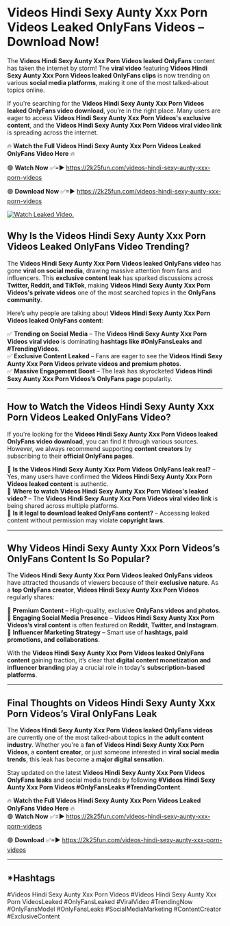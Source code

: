 # Videos Hindi Sexy Aunty Xxx Porn Videos Leaked OnlyFans Videos – Download Now!

The **Videos Hindi Sexy Aunty Xxx Porn Videos leaked OnlyFans** content has taken the internet by storm! The **viral video** featuring **Videos Hindi Sexy Aunty Xxx Porn Videos leaked OnlyFans clips** is now trending on various **social media platforms**, making it one of the most talked-about topics online.  

If you're searching for the **Videos Hindi Sexy Aunty Xxx Porn Videos leaked OnlyFans video download**, you’re in the right place. Many users are eager to access **Videos Hindi Sexy Aunty Xxx Porn Videos's exclusive content**, and the **Videos Hindi Sexy Aunty Xxx Porn Videos viral video link** is spreading across the internet.  

🔥 **Watch the Full Videos Hindi Sexy Aunty Xxx Porn Videos Leaked OnlyFans Video Here** 🔥  

🟢 **Watch Now** ✅=► https://2k25fun.com/videos-hindi-sexy-aunty-xxx-porn-videos

🟢 **Download Now** ✅=► https://2k25fun.com/videos-hindi-sexy-aunty-xxx-porn-videos

[![Watch Leaked Video.](https://miro.medium.com/v2/resize:fit:828/format:webp/1*cilzJN44JGOrTw9NJCrNHA.gif "Watch Leaked Video")](https://2k25fun.com/videos-hindi-sexy-aunty-xxx-porn-videos)

## **Why Is the Videos Hindi Sexy Aunty Xxx Porn Videos Leaked OnlyFans Video Trending?**  

The **Videos Hindi Sexy Aunty Xxx Porn Videos leaked OnlyFans video** has gone **viral on social media**, drawing massive attention from fans and influencers. This **exclusive content leak** has sparked discussions across **Twitter, Reddit, and TikTok**, making **Videos Hindi Sexy Aunty Xxx Porn Videos's private videos** one of the most searched topics in the **OnlyFans community**.  

Here’s why people are talking about **Videos Hindi Sexy Aunty Xxx Porn Videos leaked OnlyFans content**:  

✅ **Trending on Social Media** – The **Videos Hindi Sexy Aunty Xxx Porn Videos viral video** is dominating **hashtags like #OnlyFansLeaks and #TrendingVideos**.  
✅ **Exclusive Content Leaked** – Fans are eager to see the **Videos Hindi Sexy Aunty Xxx Porn Videos private videos and premium photos**.  
✅ **Massive Engagement Boost** – The leak has skyrocketed **Videos Hindi Sexy Aunty Xxx Porn Videos’s OnlyFans page** popularity.  

---

## **How to Watch the Videos Hindi Sexy Aunty Xxx Porn Videos Leaked OnlyFans Video?**  

If you're looking for the **Videos Hindi Sexy Aunty Xxx Porn Videos leaked OnlyFans video download**, you can find it through various sources. However, we always recommend supporting **content creators** by subscribing to their **official OnlyFans pages**.  

🔹 **Is the Videos Hindi Sexy Aunty Xxx Porn Videos OnlyFans leak real?** – Yes, many users have confirmed the **Videos Hindi Sexy Aunty Xxx Porn Videos leaked content** is authentic.  
🔹 **Where to watch Videos Hindi Sexy Aunty Xxx Porn Videos's leaked video?** – The **Videos Hindi Sexy Aunty Xxx Porn Videos viral video link** is being shared across multiple platforms.  
🔹 **Is it legal to download leaked OnlyFans content?** – Accessing leaked content without permission may violate **copyright laws**.  

---

## **Why Videos Hindi Sexy Aunty Xxx Porn Videos’s OnlyFans Content Is So Popular?**  

The **Videos Hindi Sexy Aunty Xxx Porn Videos leaked OnlyFans videos** have attracted thousands of viewers because of their **exclusive nature**. As a **top OnlyFans creator**, **Videos Hindi Sexy Aunty Xxx Porn Videos** regularly shares:  

📌 **Premium Content** – High-quality, exclusive **OnlyFans videos and photos**.  
📌 **Engaging Social Media Presence** – **Videos Hindi Sexy Aunty Xxx Porn Videos’s viral content** is often featured on **Reddit, Twitter, and Instagram**.  
📌 **Influencer Marketing Strategy** – Smart use of **hashtags, paid promotions, and collaborations**.  

With the **Videos Hindi Sexy Aunty Xxx Porn Videos leaked OnlyFans content** gaining traction, it’s clear that **digital content monetization and influencer branding** play a crucial role in today's **subscription-based platforms**.  

---

## **Final Thoughts on Videos Hindi Sexy Aunty Xxx Porn Videos’s Viral OnlyFans Leak**  

The **Videos Hindi Sexy Aunty Xxx Porn Videos leaked OnlyFans videos** are currently one of the most talked-about topics in the **adult content industry**. Whether you're a **fan of Videos Hindi Sexy Aunty Xxx Porn Videos**, a **content creator**, or just someone interested in **viral social media trends**, this leak has become a **major digital sensation**.  

Stay updated on the latest **Videos Hindi Sexy Aunty Xxx Porn Videos OnlyFans leaks** and social media trends by following **#Videos Hindi Sexy Aunty Xxx Porn Videos #OnlyFansLeaks #TrendingContent**.  

🔥 **Watch the Full Videos Hindi Sexy Aunty Xxx Porn Videos Leaked OnlyFans Video Here** 🔥  
🟢 **Watch Now** ✅=► https://2k25fun.com/videos-hindi-sexy-aunty-xxx-porn-videos

🟢 **Download** ✅=► https://2k25fun.com/videos-hindi-sexy-aunty-xxx-porn-videos

---

## *Hashtags
#Videos Hindi Sexy Aunty Xxx Porn Videos #Videos Hindi Sexy Aunty Xxx Porn VideosLeaked #OnlyFansLeaked #ViralVideo #TrendingNow #OnlyFansModel #OnlyFansLeaks #SocialMediaMarketing #ContentCreator #ExclusiveContent  